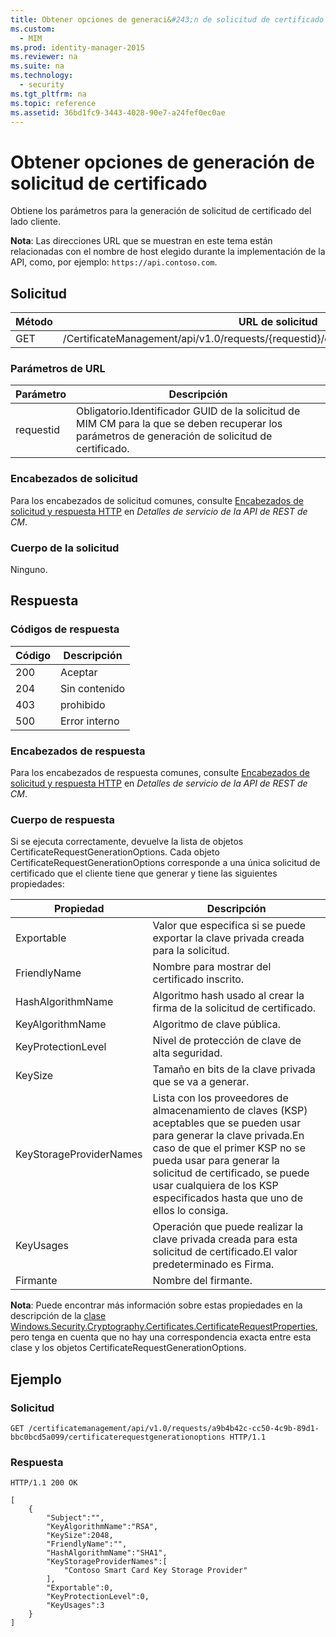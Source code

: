 ```yaml
---
title: Obtener opciones de generaci&#243;n de solicitud de certificado
ms.custom: 
  - MIM
ms.prod: identity-manager-2015
ms.reviewer: na
ms.suite: na
ms.technology: 
  - security
ms.tgt_pltfrm: na
ms.topic: reference
ms.assetid: 36bd1fc9-3443-4028-90e7-a24fef0ec0ae
---
```

# Obtener opciones de generaci&#243;n de solicitud de certificado
Obtiene los parámetros para la generación de solicitud de certificado del lado cliente.

**Nota**: Las direcciones URL que se muestran en este tema están relacionadas con el nombre de host elegido durante la implementación de la API, como, por ejemplo: `https://api.contoso.com`.
## Solicitud

 Método| URL de solicitud
---------|---------
 GET| /CertificateManagement/api/v1.0/requests/{requestid}/certificaterequestgenerationoptions
### Parámetros de URL

 Parámetro| Descripción
--------|--------------
 requestid| Obligatorio.Identificador GUID de la solicitud de MIM CM para la que se deben recuperar los parámetros de generación de solicitud de certificado.
### Encabezados de solicitud

Para los encabezados de solicitud comunes, consulte [Encabezados de solicitud y respuesta HTTP](CM-REST-API-Service-Details.md#HttpHeaders) en *Detalles de servicio de la API de REST de CM*.
### Cuerpo de la solicitud

Ninguno.


## Respuesta

### Códigos de respuesta

 Código| Descripción
---------|---------
 200| Aceptar
 204| Sin contenido
 403| prohibido
 500| Error interno
### Encabezados de respuesta

Para los encabezados de respuesta comunes, consulte [Encabezados de solicitud y respuesta HTTP](CM-REST-API-Service-Details.md#HttpHeaders) en *Detalles de servicio de la API de REST de CM*.
### Cuerpo de respuesta

Si se ejecuta correctamente, devuelve la lista de objetos CertificateRequestGenerationOptions. Cada objeto CertificateRequestGenerationOptions corresponde a una única solicitud de certificado que el cliente tiene que generar y tiene las siguientes propiedades:

 Propiedad| Descripción
--------|-----------
 Exportable| Valor que especifica si se puede exportar la clave privada creada para la solicitud.
 FriendlyName| Nombre para mostrar del certificado inscrito.
 HashAlgorithmName| Algoritmo hash usado al crear la firma de la solicitud de certificado.
 KeyAlgorithmName| Algoritmo de clave pública.
 KeyProtectionLevel| Nivel de protección de clave de alta seguridad.
 KeySize| Tamaño en bits de la clave privada que se va a generar.
 KeyStorageProviderNames| Lista con los proveedores de almacenamiento de claves (KSP) aceptables que se pueden usar para generar la clave privada.En caso de que el primer KSP no se pueda usar para generar la solicitud de certificado, se puede usar cualquiera de los KSP especificados hasta que uno de ellos lo consiga.
 KeyUsages| Operación que puede realizar la clave privada creada para esta solicitud de certificado.El valor predeterminado es Firma.
 Firmante| Nombre del firmante.
**Nota**: Puede encontrar más información sobre estas propiedades en la descripción de la [clase Windows.Security.Cryptography.Certificates.CertificateRequestProperties](https://msdn.microsoft.com/en-us/library/windows/apps/br212079.aspx), pero tenga en cuenta que no hay una correspondencia exacta entre esta clase y los objetos CertificateRequestGenerationOptions.

## Ejemplo

### Solicitud

```
GET /certificatemanagement/api/v1.0/requests/a9b4b42c-cc50-4c9b-89d1-bbc0bcd5a099/certificaterequestgenerationoptions HTTP/1.1
```
### Respuesta

```
HTTP/1.1 200 OK

[
    {
        "Subject":"",
        "KeyAlgorithmName":"RSA",
        "KeySize":2048,
        "FriendlyName":"",
        "HashAlgorithmName":"SHA1",
        "KeyStorageProviderNames":[
            "Contoso Smart Card Key Storage Provider"
        ],
        "Exportable":0,
        "KeyProtectionLevel":0,
        "KeyUsages":3
    }
]
```




